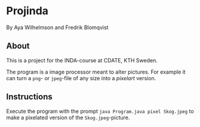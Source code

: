 # Projinda

By Aya Wilhelmson and Fredrik Blomqvist

## About

This is a project for the INDA-course at CDATE, KTH Sweden.

The program is a image processor meant to alter pictures. For example it can turn a `png`- or `jpeg`-file of any size into a *pixelart* version.

## Instructions

Execute the program with the prompt `java Program.java pixel Skog.jpeg` to make a pixelated version of the `Skog.jpeg`-picture.